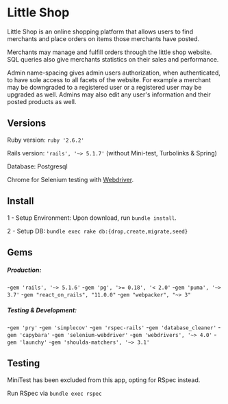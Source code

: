 # Little Shop

Little Shop is an online shopping platform that allows users to find merchants and place orders on items those merchants have posted.

Merchants may manage and fulfill orders through the little shop website. SQL queries also give merchants statistics on their sales and performance.

Admin name-spacing gives admin users authorization, when authenticated, to have sole access to all facets of the website. For example a merchant may be downgraded to a registered user or a registered user may be upgraded as well. Admins may also edit any user's information and their posted products as well.

## Versions

Ruby version: ``ruby '2.6.2'``

Rails version: ``'rails', '~> 5.1.7'`` (without Mini-test, Turbolinks & Spring)

Database: Postgresql

Chrome for Selenium testing with [Webdriver](https://github.com/titusfortner/webdrivers).

## Install

1 - Setup Environment: Upon download, run ``bundle install``.

2 - Setup DB: ``bundle exec rake db:{drop,create,migrate,seed}``

## Gems

##### Production:
-``gem 'rails', '~> 5.1.6'``
-``gem 'pg', '>= 0.18', '< 2.0'``
-``gem 'puma', '~> 3.7'``
-``gem "react_on_rails", "11.0.0"``
-``gem "webpacker", "~> 3"``

##### Testing & Development:
-``gem 'pry'``
-``gem 'simplecov'``
-``gem 'rspec-rails'``
-``gem 'database_cleaner'``
-``gem 'capybara'``
-``gem 'selenium-webdriver'``
-``gem 'webdrivers', '~> 4.0'``
-``gem 'launchy'``
-``gem 'shoulda-matchers', '~> 3.1'``

## Testing
MiniTest has been excluded from this app, opting for RSpec instead.

Run RSpec via ``bundle exec rspec``
